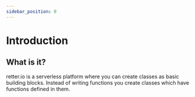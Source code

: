 ```yaml
---
sidebar_position: 0
---
```


# Introduction

## What is it?

retter.io is a serverless platform where you can create classes as basic building blocks. Instead of writing functions you create classes which have functions defined in them.
